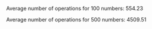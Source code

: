 Average number of operations for 100 numbers: 554.23

Average number of operations for 500 numbers: 4509.51
